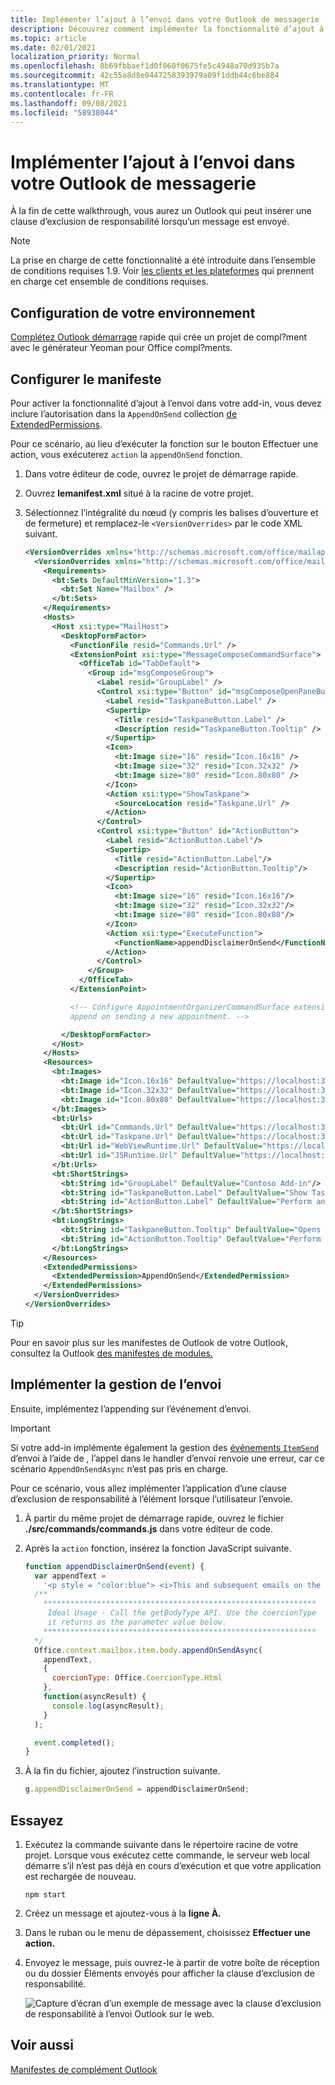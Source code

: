 ```yaml
---
title: Implémenter l’ajout à l’envoi dans votre Outlook de messagerie
description: Découvrez comment implémenter la fonctionnalité d’ajout à l’envoi dans votre Outlook de messagerie.
ms.topic: article
ms.date: 02/01/2021
localization_priority: Normal
ms.openlocfilehash: 8b69fbbaef1d0f060f0675fe5c4948a70d935b7a
ms.sourcegitcommit: 42c55a8d8e0447258393979a09f1ddb44c6be884
ms.translationtype: MT
ms.contentlocale: fr-FR
ms.lasthandoff: 09/08/2021
ms.locfileid: "58938044"
---
```

# <a name="implement-append-on-send-in-your-outlook-add-in"></a>Implémenter l’ajout à l’envoi dans votre Outlook de messagerie

À la fin de cette walkthrough, vous aurez un Outlook qui peut insérer une clause d’exclusion de responsabilité lorsqu’un message est envoyé.

> [!NOTE]
> La prise en charge de cette fonctionnalité a été introduite dans l’ensemble de conditions requises 1.9. Voir [les clients et les plateformes](../reference/requirement-sets/outlook-api-requirement-sets.md#requirement-sets-supported-by-exchange-servers-and-outlook-clients) qui prennent en charge cet ensemble de conditions requises.

## <a name="set-up-your-environment"></a>Configuration de votre environnement

[Complétez Outlook démarrage](../quickstarts/outlook-quickstart.md?tabs=yeomangenerator) rapide qui crée un projet de compl?ment avec le générateur Yeoman pour Office compl?ments.

## <a name="configure-the-manifest"></a>Configurer le manifeste

Pour activer la fonctionnalité d’ajout à l’envoi dans votre add-in, vous devez inclure l’autorisation dans la `AppendOnSend` collection [de ExtendedPermissions](../reference/manifest/extendedpermissions.md).

Pour ce scénario, au lieu d’exécuter la fonction sur le bouton Effectuer une action, vous exécuterez `action` la  `appendOnSend` fonction.

1. Dans votre éditeur de code, ouvrez le projet de démarrage rapide.

1. Ouvrez **lemanifest.xml** situé à la racine de votre projet.

1. Sélectionnez l’intégralité du nœud (y compris les balises d’ouverture et de fermeture) et remplacez-le `<VersionOverrides>` par le code XML suivant.

    ```XML
    <VersionOverrides xmlns="http://schemas.microsoft.com/office/mailappversionoverrides" xsi:type="VersionOverridesV1_0">
      <VersionOverrides xmlns="http://schemas.microsoft.com/office/mailappversionoverrides/1.1" xsi:type="VersionOverridesV1_1">
        <Requirements>
          <bt:Sets DefaultMinVersion="1.3">
            <bt:Set Name="Mailbox" />
          </bt:Sets>
        </Requirements>
        <Hosts>
          <Host xsi:type="MailHost">
            <DesktopFormFactor>
              <FunctionFile resid="Commands.Url" />
              <ExtensionPoint xsi:type="MessageComposeCommandSurface">
                <OfficeTab id="TabDefault">
                  <Group id="msgComposeGroup">
                    <Label resid="GroupLabel" />
                    <Control xsi:type="Button" id="msgComposeOpenPaneButton">
                      <Label resid="TaskpaneButton.Label" />
                      <Supertip>
                        <Title resid="TaskpaneButton.Label" />
                        <Description resid="TaskpaneButton.Tooltip" />
                      </Supertip>
                      <Icon>
                        <bt:Image size="16" resid="Icon.16x16" />
                        <bt:Image size="32" resid="Icon.32x32" />
                        <bt:Image size="80" resid="Icon.80x80" />
                      </Icon>
                      <Action xsi:type="ShowTaskpane">
                        <SourceLocation resid="Taskpane.Url" />
                      </Action>
                    </Control>
                    <Control xsi:type="Button" id="ActionButton">
                      <Label resid="ActionButton.Label"/>
                      <Supertip>
                        <Title resid="ActionButton.Label"/>
                        <Description resid="ActionButton.Tooltip"/>
                      </Supertip>
                      <Icon>
                        <bt:Image size="16" resid="Icon.16x16"/>
                        <bt:Image size="32" resid="Icon.32x32"/>
                        <bt:Image size="80" resid="Icon.80x80"/>
                      </Icon>
                      <Action xsi:type="ExecuteFunction">
                        <FunctionName>appendDisclaimerOnSend</FunctionName>
                      </Action>
                    </Control>
                  </Group>
                </OfficeTab>
              </ExtensionPoint>

              <!-- Configure AppointmentOrganizerCommandSurface extension point to support
              append on sending a new appointment. -->

            </DesktopFormFactor>
          </Host>
        </Hosts>
        <Resources>
          <bt:Images>
            <bt:Image id="Icon.16x16" DefaultValue="https://localhost:3000/assets/icon-16.png"/>
            <bt:Image id="Icon.32x32" DefaultValue="https://localhost:3000/assets/icon-32.png"/>
            <bt:Image id="Icon.80x80" DefaultValue="https://localhost:3000/assets/icon-80.png"/>
          </bt:Images>
          <bt:Urls>
            <bt:Url id="Commands.Url" DefaultValue="https://localhost:3000/commands.html" />
            <bt:Url id="Taskpane.Url" DefaultValue="https://localhost:3000/taskpane.html" />
            <bt:Url id="WebViewRuntime.Url" DefaultValue="https://localhost:3000/commands.html" />
            <bt:Url id="JSRuntime.Url" DefaultValue="https://localhost:3000/runtime.js" />
          </bt:Urls>
          <bt:ShortStrings>
            <bt:String id="GroupLabel" DefaultValue="Contoso Add-in"/>
            <bt:String id="TaskpaneButton.Label" DefaultValue="Show Taskpane"/>
            <bt:String id="ActionButton.Label" DefaultValue="Perform an action"/>
          </bt:ShortStrings>
          <bt:LongStrings>
            <bt:String id="TaskpaneButton.Tooltip" DefaultValue="Opens a pane displaying all available properties."/>
            <bt:String id="ActionButton.Tooltip" DefaultValue="Perform an action when clicked."/>
          </bt:LongStrings>
        </Resources>
        <ExtendedPermissions>
          <ExtendedPermission>AppendOnSend</ExtendedPermission>
        </ExtendedPermissions>
      </VersionOverrides>
    </VersionOverrides>
    ```

> [!TIP]
> Pour en savoir plus sur les manifestes de Outlook de votre Outlook, consultez la Outlook [des manifestes de modules.](manifests.md)

## <a name="implement-append-on-send-handling"></a>Implémenter la gestion de l’envoi

Ensuite, implémentez l’appending sur l’événement d’envoi.

> [!IMPORTANT]
> Si votre add-in implémente également la gestion des [événements `ItemSend` ](outlook-on-send-addins.md)d’envoi à l’aide de , l’appel dans le handler d’envoi renvoie une erreur, car ce scénario `AppendOnSendAsync` n’est pas pris en charge.

Pour ce scénario, vous allez implémenter l’application d’une clause d’exclusion de responsabilité à l’élément lorsque l’utilisateur l’envoie.

1. À partir du même projet de démarrage rapide, ouvrez le fichier **./src/commands/commands.js** dans votre éditeur de code.

1. Après la `action` fonction, insérez la fonction JavaScript suivante.

    ```js
    function appendDisclaimerOnSend(event) {
      var appendText =
        '<p style = "color:blue"> <i>This and subsequent emails on the same topic are for discussion and information purposes only. Only those matters set out in a fully executed agreement are legally binding. This email may contain confidential information and should not be shared with any third party without the prior written agreement of Contoso. If you are not the intended recipient, take no action and contact the sender immediately.<br><br>Contoso Limited (company number 01624297) is a company registered in England and Wales whose registered office is at Contoso Campus, Thames Valley Park, Reading RG6 1WG</i></p>';  
      /**
        *************************************************************
         Ideal Usage - Call the getBodyType API. Use the coercionType
         it returns as the parameter value below.
        *************************************************************
      */
      Office.context.mailbox.item.body.appendOnSendAsync(
        appendText,
        {
          coercionType: Office.CoercionType.Html
        },
        function(asyncResult) {
          console.log(asyncResult);
        }
      );

      event.completed();
    }
    ```

1. À la fin du fichier, ajoutez l’instruction suivante.

    ```js
    g.appendDisclaimerOnSend = appendDisclaimerOnSend;
    ```

## <a name="try-it-out"></a>Essayez

1. Exécutez la commande suivante dans le répertoire racine de votre projet. Lorsque vous exécutez cette commande, le serveur web local démarre s’il n’est pas déjà en cours d’exécution et que votre application est rechargée de nouveau. 

    ```command&nbsp;line
    npm start
    ```

1. Créez un message et ajoutez-vous à la **ligne À.**

1. Dans le ruban ou le menu de dépassement, choisissez **Effectuer une action.**

1. Envoyez le message, puis  ouvrez-le à partir de votre boîte de réception ou du dossier Éléments envoyés pour afficher la clause d’exclusion de responsabilité. 

    ![Capture d’écran d’un exemple de message avec la clause d’exclusion de responsabilité à l’envoi Outlook sur le web.](../images/outlook-web-append-disclaimer.png)

## <a name="see-also"></a>Voir aussi

[Manifestes de complément Outlook](manifests.md)

